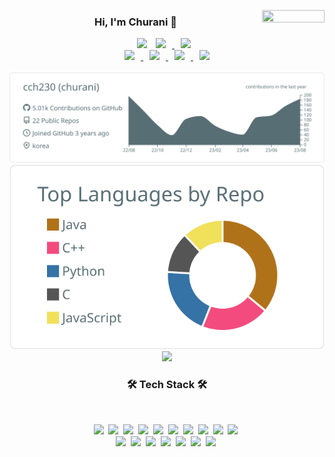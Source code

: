 <p align="center">
<img align="right" src="https://hits.seeyoufarm.com/api/count/incr/badge.svg?url=https://github.com/cch230?tab=repositories" style="display: block; object-fit: cover; border-radius: 1px; height: 20px; width: 100px; pointer-events: auto;">
<h3 align="center">Hi, I'm Churani 👋 
</h3>
</p>
<p align="center">
      <a href="https://hits.seeyoufarm.com/api/count/incr/badge.svg?url=https%3A%2F%2Fgithub.com%2Fcch230&count_bg=%2379C83D&title_bg=%23555555&icon=&icon_color=%23E7E7E7&title=hits&edge_flat=false?style=plastic&"/></a>
        <img src="https://img.shields.io/github/followers/cch230?label=Follow"/></a>
    <a href="https://instagram.com/churani__">
        <img 
            src="http://img.shields.io/badge/-Instagram-black?style=plastic&logo=Instagram&link=https://instagram.com/churani__/?style=plastic"
            style="height : auto; margin-left : 10px; margin-right : 10px;"/>
    </a>
    <a href="mailto:cch01024857239@gmail.com">
        <img 
            src="https://img.shields.io/badge/Gmail-d14836?style=style=plastic&logo=Gmail&logoColor=white&link=mailto:cch01024857239@gmail.com"
            style="height : auto; margin-left : 10px; margin-right : 10px;"/>
    </a>
    </br>
    <a href="https://www.notion.so/puffinable/b92735dec5584b2d91ed8ac6c4737648">
        <img 
            src="http://img.shields.io/badge/Notion-333664?style=plastic&logo=notion&link=https://www.notion.so/puffinable/b92735dec5584b2d91ed8ac6c4737648/?style=plastic"
            style="height : auto; margin-left : 10px; margin-right : 10px;"/>
    </a>
    <a href="https://cch230.github.io/Churani_portfolio/">
        <img 
            src="http://img.shields.io/badge/Github.io-black?style=plastic&logo=Github&link=https://cch230.github.io/Churani_portfolio/?style=plastic"
            style="height : auto; margin-left : 10px; margin-right : 10px;"/>
    </a> 
    <a href="https://www.linkedin.com/in/cheolhwan-choi-6818aa1b7/">
        <img 
            src="https://img.shields.io/badge/-LinkedIn-blue?style=plastice&logo=Linkedin&logoColor=white&link=https://www.linkedin.com/in/cheolhwan-choi-6818aa1b7/"
            style="height : auto; margin-left : 10px; margin-right : 10px;"/>
    </a>
    <a href="https://www.youtube.com/channel/UCxK_-R9oGO7jr03SZ3De2GA">
        <img 
            src="https://img.shields.io/badge/Youtube-ff0000?style=plastic&logo=youtube&link=https://www.youtube.com/UCxK_-R9oGO7jr03SZ3De2GA"
            style="height : auto; margin-left : 10px; margin-right : 10px;"/>
    </a>
    </br>
    </br>
   <img src="https://raw.githubusercontent.com/cch230/cch230/main/profile-summary-card-output/default/0-profile-details.svg"/>
   <img src="https://raw.githubusercontent.com/cch230/cch230/main/profile-summary-card-output/default/1-repos-per-language.svg"/>
   <img src="https://github-readme-stats.vercel.app/api?username=cch230&line_height=31&hide=contribs&title_color=586E75&icon_color=586E75&count_private=true&show_icons=true&disable_animations=true"/> 
</p>

<h3 align="center">🛠 Tech Stack 🛠</h3>
</br>
<p align="center">
	<img src="https://img.shields.io/badge/Python-99CE88?style=plastic&logo=Python&logoColor=white"/></a>&nbsp 
  <img src="https://img.shields.io/badge/Java-14A36D?style=plastic&logo=Java&logoColor=white"/></a>&nbsp 
   <img src="https://img.shields.io/badge/Kotlin-70B2DD?style=plastic&logo=Kotlin&logoColor=white"/></a>&nbsp 
  <img src="https://img.shields.io/badge/C++-33B0C3?style=plastic&logo=C%2B%2B&logoColor=white"/></a>&nbsp 
  <img src="https://img.shields.io/badge/C-658AC5?style=plastic&logo=C&logoColor=white"/></a>&nbsp 
  <img src="https://img.shields.io/badge/Javascript-4C33A0?style=plastic&logo=javascript&logoColor=white"/></a>&nbsp 
  <img src="https://img.shields.io/badge/css-ED8CAF?style=plastic&logo=css3&logoColor=white"/></a>&nbsp 
  <img src="https://img.shields.io/badge/Android-F4C769?style=plastic&logo=Android&logoColor=white"/></a>&nbsp
  <img src="https://img.shields.io/badge/Swift-DAFBE1?style=plastic&logo=Swift&logoColor=white"/></a>&nbsp
  <img src="https://img.shields.io/badge/-Node.js-ADAEB0?style=plastic&logo=Node.js&logoColor=white"/></a>&nbsp 
  <br>
  <img src="https://img.shields.io/badge/SpringBoot-63565F?style=plastic&logo=Spring&logoColor=white"/></a>&nbsp 
  <img src="https://img.shields.io/badge/Mysql-F5B59A?style=plastic&logo=MySql&logoColor=white"/></a>&nbsp 
  <img src="https://img.shields.io/badge/aws-BF7C3A?style=plastic&logo=amazon-aws&logoColor=white"/></a>&nbsp 
  <img src="https://img.shields.io/badge/nCloud-F2778B?style=plastic&logo=Naver&logoColor=white"/></a>&nbsp 
  <img src="https://img.shields.io/badge/-OpenCV-F0442E?style=plastic&logo=OpenCV&logoColor=white"/></a>&nbsp 
  <img src="https://img.shields.io/badge/-Firebase-C6B111?style=plastic&logo=Firebase&logoColor=white"/></a>&nbsp 
  <img src="https://img.shields.io/badge/-TensorFlow-3572A5?style=plastic&logo=TensorFlow&logoColor=white"/></a>&nbsp 
</br></br> </br>
</p>
  
